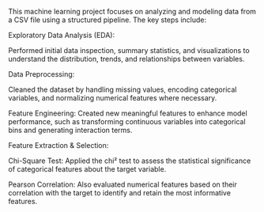 This machine learning project focuses on analyzing and modeling data from a CSV file using a structured pipeline. The key steps include:

Exploratory Data Analysis (EDA): 

Performed initial data inspection, summary statistics, and visualizations to understand the distribution, trends, and relationships between variables.

Data Preprocessing: 

Cleaned the dataset by handling missing values, encoding categorical variables, and normalizing numerical features where necessary.

Feature Engineering: Created new meaningful features to enhance model performance, such as transforming continuous variables into categorical bins and generating interaction terms.

Feature Extraction & Selection:

Chi-Square Test: Applied the chi² test to assess the statistical significance of categorical features about the target variable.

Pearson Correlation: Also evaluated numerical features based on their correlation with the target to identify and retain the most informative features.
